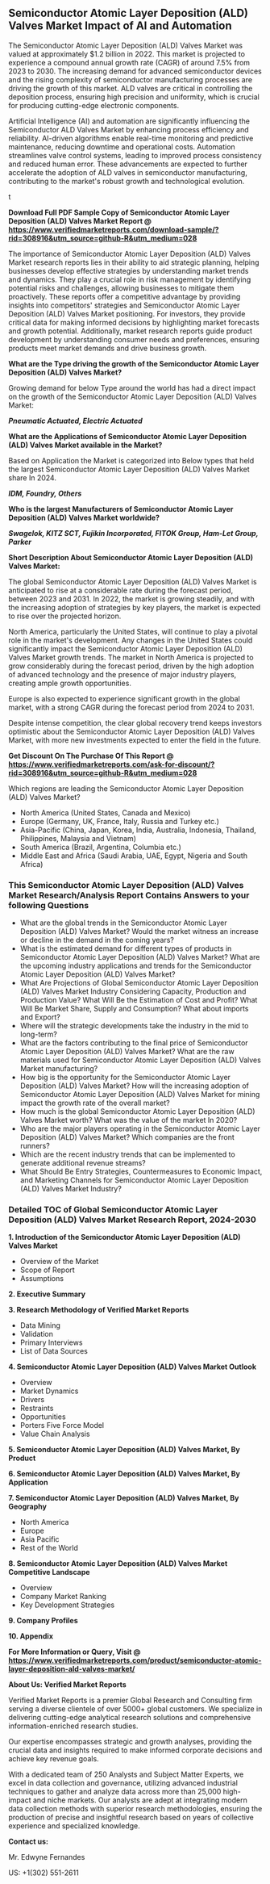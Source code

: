 <h2>Semiconductor Atomic Layer Deposition (ALD) Valves Market Impact of AI and Automation</h2><p>The Semiconductor Atomic Layer Deposition (ALD) Valves Market was valued at approximately $1.2 billion in 2022. This market is projected to experience a compound annual growth rate (CAGR) of around 7.5% from 2023 to 2030. The increasing demand for advanced semiconductor devices and the rising complexity of semiconductor manufacturing processes are driving the growth of this market. ALD valves are critical in controlling the deposition process, ensuring high precision and uniformity, which is crucial for producing cutting-edge electronic components.</p><p>Artificial Intelligence (AI) and automation are significantly influencing the Semiconductor ALD Valves Market by enhancing process efficiency and reliability. AI-driven algorithms enable real-time monitoring and predictive maintenance, reducing downtime and operational costs. Automation streamlines valve control systems, leading to improved process consistency and reduced human error. These advancements are expected to further accelerate the adoption of ALD valves in semiconductor manufacturing, contributing to the market's robust growth and technological evolution.</p>t</p><p id="" class=""><strong>Download Full PDF Sample Copy of Semiconductor Atomic Layer Deposition (ALD) Valves Market Report @ <a href="https://www.verifiedmarketreports.com/download-sample/?rid=308916&utm_source=github-R&utm_medium=028" target="_blank">https://www.verifiedmarketreports.com/download-sample/?rid=308916&utm_source=github-R&utm_medium=028</a></strong></p><p>The importance of&nbsp;Semiconductor Atomic Layer Deposition (ALD) Valves Market research reports lies in their ability to aid strategic planning, helping businesses develop effective strategies by understanding market trends and dynamics. They play a crucial role in risk management by identifying potential risks and challenges, allowing businesses to mitigate them proactively. These reports offer a competitive advantage by providing insights into competitors' strategies and Semiconductor Atomic Layer Deposition (ALD) Valves Market positioning. For investors, they provide critical data for making informed decisions by highlighting market forecasts and growth potential. Additionally, market research reports guide product development by understanding consumer needs and preferences, ensuring products meet market demands and drive business growth.</p><p><strong>What are the&nbsp;Type driving the growth of the Semiconductor Atomic Layer Deposition (ALD) Valves Market?</strong></p><p id="" class="">Growing demand for below Type around the world has had a direct impact on the growth of the Semiconductor Atomic Layer Deposition (ALD) Valves Market:</p><em><strong>Pneumatic Actuated, Electric Actuated</strong></em></p><strong>What are the&nbsp;Applications&nbsp;of Semiconductor Atomic Layer Deposition (ALD) Valves Market available in the Market?</strong></p><p id="" class="">Based on Application the Market is categorized into Below types that held the largest Semiconductor Atomic Layer Deposition (ALD) Valves Market share In 2024.</p><em><strong>IDM, Foundry, Others</strong></em></p><strong>Who is the largest Manufacturers of Semiconductor Atomic Layer Deposition (ALD) Valves Market worldwide?</strong></p><p><em><strong>Swagelok, KITZ SCT, Fujikin Incorporated, FITOK Group, Ham-Let Group, Parker</strong></em></p><p id="" class=""><strong>Short Description About Semiconductor Atomic Layer Deposition (ALD) Valves Market:</strong></p><p>The global Semiconductor Atomic Layer Deposition (ALD) Valves Market is anticipated to rise at a considerable rate during the forecast period, between 2023 and 2031. In 2022, the market is growing steadily, and with the increasing adoption of strategies by key players, the market is expected to rise over the projected horizon.</p><p>North America, particularly the United States, will continue to play a pivotal role in the market's development. Any changes in the United States could significantly impact the Semiconductor Atomic Layer Deposition (ALD) Valves Market growth trends. The market in North America is projected to grow considerably during the forecast period, driven by the high adoption of advanced technology and the presence of major industry players, creating ample growth opportunities.</p><p>Europe is also expected to experience significant growth in the global market, with a strong CAGR during the forecast period from 2024 to 2031.</p><p>Despite intense competition, the clear global recovery trend keeps investors optimistic about the Semiconductor Atomic Layer Deposition (ALD) Valves Market, with more new investments expected to enter the field in the future.</p><p id="" class=""><strong>Get Discount On The Purchase Of This Report @ <a href="https://www.verifiedmarketreports.com/ask-for-discount/?rid=308916&utm_source=github-R&utm_medium=028" target="_blank">https://www.verifiedmarketreports.com/ask-for-discount/?rid=308916&utm_source=github-R&utm_medium=028</a></strong></p>Which regions are leading the Semiconductor Atomic Layer Deposition (ALD) Valves Market?</p><ul><li>North America (United States, Canada and Mexico)</li><li>Europe (Germany, UK, France, Italy, Russia and Turkey etc.)</li><li>Asia-Pacific (China, Japan, Korea, India, Australia, Indonesia, Thailand, Philippines, Malaysia and Vietnam)</li><li>South America (Brazil, Argentina, Columbia etc.)</li><li>Middle East and Africa (Saudi Arabia, UAE, Egypt, Nigeria and South Africa)</li></ul><h3 id="" class="">This Semiconductor Atomic Layer Deposition (ALD) Valves Market Research/Analysis Report Contains Answers to your following Questions</h3><ul><li>What are the global trends in the Semiconductor Atomic Layer Deposition (ALD) Valves Market? Would the market witness an increase or decline in the demand in the coming years?</li><li>What is the estimated demand for different types of products in Semiconductor Atomic Layer Deposition (ALD) Valves Market? What are the upcoming industry applications and trends for the Semiconductor Atomic Layer Deposition (ALD) Valves Market?</li><li>What Are Projections of Global Semiconductor Atomic Layer Deposition (ALD) Valves Market Industry Considering Capacity, Production and Production Value? What Will Be the Estimation of Cost and Profit? What Will Be Market Share, Supply and Consumption? What about imports and Export?</li><li>Where will the strategic developments take the industry in the mid to long-term?</li><li>What are the factors contributing to the final price of Semiconductor Atomic Layer Deposition (ALD) Valves Market? What are the raw materials used for Semiconductor Atomic Layer Deposition (ALD) Valves Market manufacturing?</li><li>How big is the opportunity for the Semiconductor Atomic Layer Deposition (ALD) Valves Market? How will the increasing adoption of Semiconductor Atomic Layer Deposition (ALD) Valves Market for mining impact the growth rate of the overall market?</li><li>How much is the global Semiconductor Atomic Layer Deposition (ALD) Valves Market worth? What was the value of the market In 2020?</li><li>Who are the major players operating in the Semiconductor Atomic Layer Deposition (ALD) Valves Market? Which companies are the front runners?</li><li>Which are the recent industry trends that can be implemented to generate additional revenue streams?</li><li>What Should Be Entry Strategies, Countermeasures to Economic Impact, and Marketing Channels for Semiconductor Atomic Layer Deposition (ALD) Valves Market Industry?</li></ul><h3 id="" class="">Detailed TOC of Global Semiconductor Atomic Layer Deposition (ALD) Valves Market Research Report, 2024-2030</h3><p id="" class=""><strong>1. Introduction of the Semiconductor Atomic Layer Deposition (ALD) Valves Market</strong></p><ul><li>Overview of the Market</li><li>Scope of Report</li><li>Assumptions</li></ul><p id="" class=""><strong>2. Executive Summary</strong></p><p id="" class=""><strong>3. Research Methodology of Verified Market Reports</strong></p><ul><li>Data Mining</li><li>Validation</li><li>Primary Interviews</li><li>List of Data Sources</li></ul><p id="" class=""><strong>4. Semiconductor Atomic Layer Deposition (ALD) Valves Market Outlook</strong></p><ul><li>Overview</li><li>Market Dynamics</li><li>Drivers</li><li>Restraints</li><li>Opportunities</li><li>Porters Five Force Model</li><li>Value Chain Analysis</li></ul><p id="" class=""><strong>5. Semiconductor Atomic Layer Deposition (ALD) Valves Market, By Product</strong></p><p id="" class=""><strong>6. Semiconductor Atomic Layer Deposition (ALD) Valves Market, By Application</strong></p><p id="" class=""><strong>7. Semiconductor Atomic Layer Deposition (ALD) Valves Market, By Geography</strong></p><ul><li>North America</li><li>Europe</li><li>Asia Pacific</li><li>Rest of the World</li></ul><p id="" class=""><strong>8. Semiconductor Atomic Layer Deposition (ALD) Valves Market Competitive Landscape</strong></p><ul><li>Overview</li><li>Company Market Ranking</li><li>Key Development Strategies</li></ul><p id="" class=""><strong>9. Company Profiles</strong></p><p id="" class=""><strong>10. Appendix</strong></p><p id="" class=""><strong>For More Information or Query, Visit @ <a href="https://www.verifiedmarketreports.com/product/semiconductor-atomic-layer-deposition-ald-valves-market/" target="_blank">https://www.verifiedmarketreports.com/product/semiconductor-atomic-layer-deposition-ald-valves-market/</a></strong></p><p id="" class=""><strong>About Us: Verified Market Reports</strong></p><p id="" class="">Verified Market Reports is a premier Global Research and Consulting firm serving a diverse clientele of over 5000+ global customers. We specialize in delivering cutting-edge analytical research solutions and comprehensive information-enriched research studies.</p><p id="" class="">Our expertise encompasses strategic and growth analyses, providing the crucial data and insights required to make informed corporate decisions and achieve key revenue goals.</p><p id="" class="">With a dedicated team of 250 Analysts and Subject Matter Experts, we excel in data collection and governance, utilizing advanced industrial techniques to gather and analyze data across more than 25,000 high-impact and niche markets. Our analysts are adept at integrating modern data collection methods with superior research methodologies, ensuring the production of precise and insightful research based on years of collective experience and specialized knowledge.</p><p id="" class=""><strong>Contact us:</strong></p><p id="" class="">Mr. Edwyne Fernandes</p><p id="" class="">US: +1(302) 551-2611</p>